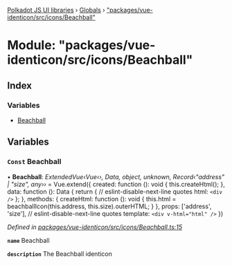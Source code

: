 [Polkadot JS UI libraries](../README.md) › [Globals](../globals.md) › ["packages/vue-identicon/src/icons/Beachball"](_packages_vue_identicon_src_icons_beachball_.md)

# Module: "packages/vue-identicon/src/icons/Beachball"

## Index

### Variables

* [Beachball](_packages_vue_identicon_src_icons_beachball_.md#const-beachball)

## Variables

### `Const` Beachball

• **Beachball**: *ExtendedVue‹Vue‹›, Data, object, unknown, Record‹"address" | "size", any››* = Vue.extend({
  created: function (): void {
    this.createHtml();
  },
  data: function (): Data {
    return {
      // eslint-disable-next-line quotes
      html: `<div />`
    };
  },
  methods: {
    createHtml: function (): void {
      this.html = beachballIcon(this.address, this.size).outerHTML;
    }
  },
  props: ['address', 'size'],
  // eslint-disable-next-line quotes
  template: `<div v-html="html" />`
})

*Defined in [packages/vue-identicon/src/icons/Beachball.ts:15](https://github.com/polkadot-js/ui/blob/723641ac/packages/vue-identicon/src/icons/Beachball.ts#L15)*

**`name`** Beachball

**`description`** The Beachball identicon
